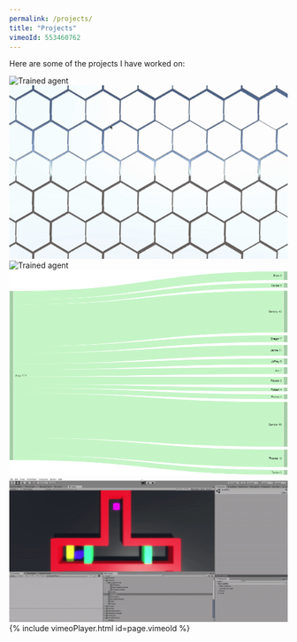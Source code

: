 ```yaml
---
permalink: /projects/
title: "Projects"
vimeoId: 553460762
---
```


Here are some of the projects I have worked on:

![Trained agent](/assets/images/2dagent.gif)
![Splines](/assets/images/spline.gif)
![Trained agent](/assets/images/gta5agent.gif)
![Arya interactions](/assets/images/arya.png)
![Back in time](/assets/images/backintime.gif)
{% include vimeoPlayer.html id=page.vimeoId %}
